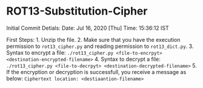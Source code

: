 # ROT13-Substitution-Cipher

Initial Commit Detials:
  Date: Jul 16, 2020 [Thu]
  Time: 15:36:12 IST
  
  First Steps:
    1. Unzip the file.
    2. Make sure that you have the execution permission to `rot13_cipher.py`
       and reading permission to `rot13_dict.py`.
    3. Syntax to encrypt a file:
        `./rot13_cipher.py <file-to-encrpyt> <destination-encrypted-filename>`
    4. Syntax to decrypt a file:
        `./rot13_cipher.py <file-to-decrpyt> <destination-decrypted-filename>`
    5. If the encryption or decryption is successfull, you receive a message as below:
        `Ciphertext location: <destiaantion-filename>`
        
